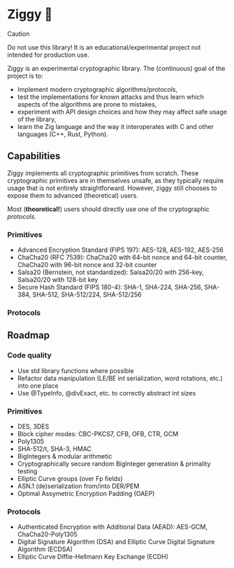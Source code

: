 # Ziggy 🐶

> [!CAUTION]
> Do not use this library! It is an educational/experimental project not intended for production use.

Ziggy is an experimental cryptographic library. The (continuous) goal of the project is to:

- Implement modern cryptographic algorithms/protocols,
- test the implementations for known attacks and thus learn which aspects of the algorithms are prone to mistakes,
- experiment with API design choices and how they may affect safe usage of the library,
- learn the Zig language and the way it interoperates with C and other languages (C++, Rust, Python).

## Capabilities

Ziggy implements all cryptographic primitives from scratch. These cryptographic primitives are in themselves unsafe,
as they typically require usage that is not entirely straightforward. However, ziggy still chooses to expose them to
advanced (theoretical) users.

Most (**theoretical!**) users should directly use one of the cryptographic *protocols*.

### Primitives

- Advanced Encryption Standard (FIPS 197): AES-128, AES-192, AES-256
- ChaCha20 (RFC 7539): ChaCha20 with 64-bit nonce and 64-bit counter, ChaCha20 with 96-bit nonce and 32-bit counter
- Salsa20 (Bernstein, not standardized): Salsa20/20 with 256-key, Salsa20/20 with 128-bit key
- Secure Hash Standard (FIPS 180-4): SHA-1, SHA-224, SHA-256, SHA-384, SHA-512, SHA-512/224, SHA-512/256

### Protocols

## Roadmap

### Code quality

- Use std library functions where possible
- Refactor data manipulation (LE/BE int serialization, word rotations, etc.) into one place
- Use @TypeInfo, @divExact, etc. to correctly abstract int sizes

### Primitives

- DES, 3DES
- Block cipher modes: CBC-PKCS7, CFB, OFB, CTR, GCM
- Poly1305
- SHA-512/t, SHA-3, HMAC
- BigIntegers & modular arithmetic
- Cryptographically secure random BigInteger generation & primality testing
- Elliptic Curve groups (over Fp fields)
- ASN.1 (de)serialization from/into DER/PEM
- Optimal Assymetric Encryption Padding (OAEP)

### Protocols

- Authenticated Encryption with Additional Data (AEAD): AES-GCM, ChaCha20-Poly1305
- Digital Signature Algorithm (DSA) and Elliptic Curve Digital Signature Algorithm (ECDSA)
- Elliptic Curve Diffie-Hellmann Key Exchange (ECDH)

